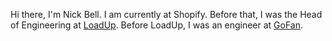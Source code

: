 Hi there, I'm Nick Bell. I am currently at Shopify. Before that, I was the Head of Engineering at [LoadUp](https://goloadup.com). Before LoadUp, I was an engineer at [GoFan](https://gofan.co).

